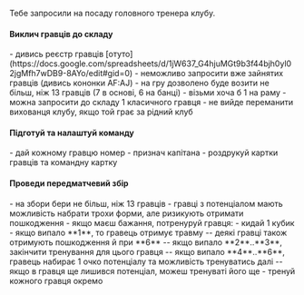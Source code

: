 
Тебе запросили на посаду головного тренера клубу.

<h4>Виклич гравців до складу</h4>
- дивись реєстр гравців [отуто](https://docs.google.com/spreadsheets/d/1jW637_G4hjuMGt9b3f44bjh0yl02jgMfh7wDB9-8AYo/edit#gid=0)
- неможливо запросити вже зайнятих гравців (дивись кононки AF:AJ)
- на гру дозволено буде возити не більш, ніж 13 гравців (7 в основі, 6 на банці)
- візьми хоча б 1 на раму
- можна запросити до складу 1 класичного гравця
- не вийде переманити вихованця клубу, якщо той грає за рідний клуб

<h4>Підготуй та налаштуй команду</h4>
- дай кожному гравцю номер
- признач капітана
- роздрукуй картки гравців та командну картку

<h4>Проведи передматчевий збір</h4>
- на збори бери не більш, ніж 13 гравців
- гравці з потенціалом мають можливість набрати трохи форми, але ризикують отримати пошкодження
- якщо маєш бажання, потренуруй гравця:
- кидай 1 кубик
- якщо випало **1**, то гравець отримує травму
-- деякі гравці також отримують пошкодження й при **6**
-- якщо випало **2**..**3**, закінчити тренування для цього гравця
-- якщо випало **4**..**6**, гравець набирає 1 очко потенціалу та можливість тренуватись далі
-- якщо в гравця ще лишився потенціал, можеш тренуваті його ще
- тренуй кожного гравця окремо
